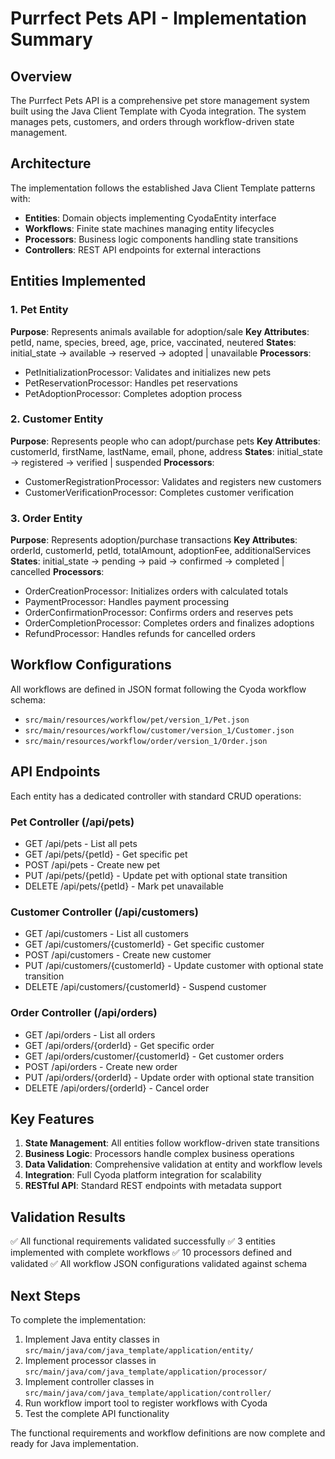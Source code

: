 # Purrfect Pets API - Implementation Summary

## Overview
The Purrfect Pets API is a comprehensive pet store management system built using the Java Client Template with Cyoda integration. The system manages pets, customers, and orders through workflow-driven state management.

## Architecture
The implementation follows the established Java Client Template patterns with:
- **Entities**: Domain objects implementing CyodaEntity interface
- **Workflows**: Finite state machines managing entity lifecycles
- **Processors**: Business logic components handling state transitions
- **Controllers**: REST API endpoints for external interactions

## Entities Implemented

### 1. Pet Entity
**Purpose**: Represents animals available for adoption/sale
**Key Attributes**: petId, name, species, breed, age, price, vaccinated, neutered
**States**: initial_state → available → reserved → adopted | unavailable
**Processors**: 
- PetInitializationProcessor: Validates and initializes new pets
- PetReservationProcessor: Handles pet reservations
- PetAdoptionProcessor: Completes adoption process

### 2. Customer Entity  
**Purpose**: Represents people who can adopt/purchase pets
**Key Attributes**: customerId, firstName, lastName, email, phone, address
**States**: initial_state → registered → verified | suspended
**Processors**:
- CustomerRegistrationProcessor: Validates and registers new customers
- CustomerVerificationProcessor: Completes customer verification

### 3. Order Entity
**Purpose**: Represents adoption/purchase transactions
**Key Attributes**: orderId, customerId, petId, totalAmount, adoptionFee, additionalServices
**States**: initial_state → pending → paid → confirmed → completed | cancelled
**Processors**:
- OrderCreationProcessor: Initializes orders with calculated totals
- PaymentProcessor: Handles payment processing
- OrderConfirmationProcessor: Confirms orders and reserves pets
- OrderCompletionProcessor: Completes orders and finalizes adoptions
- RefundProcessor: Handles refunds for cancelled orders

## Workflow Configurations
All workflows are defined in JSON format following the Cyoda workflow schema:
- `src/main/resources/workflow/pet/version_1/Pet.json`
- `src/main/resources/workflow/customer/version_1/Customer.json`
- `src/main/resources/workflow/order/version_1/Order.json`

## API Endpoints
Each entity has a dedicated controller with standard CRUD operations:

### Pet Controller (/api/pets)
- GET /api/pets - List all pets
- GET /api/pets/{petId} - Get specific pet
- POST /api/pets - Create new pet
- PUT /api/pets/{petId} - Update pet with optional state transition
- DELETE /api/pets/{petId} - Mark pet unavailable

### Customer Controller (/api/customers)
- GET /api/customers - List all customers
- GET /api/customers/{customerId} - Get specific customer
- POST /api/customers - Create new customer
- PUT /api/customers/{customerId} - Update customer with optional state transition
- DELETE /api/customers/{customerId} - Suspend customer

### Order Controller (/api/orders)
- GET /api/orders - List all orders
- GET /api/orders/{orderId} - Get specific order
- GET /api/orders/customer/{customerId} - Get customer orders
- POST /api/orders - Create new order
- PUT /api/orders/{orderId} - Update order with optional state transition
- DELETE /api/orders/{orderId} - Cancel order

## Key Features
1. **State Management**: All entities follow workflow-driven state transitions
2. **Business Logic**: Processors handle complex business operations
3. **Data Validation**: Comprehensive validation at entity and workflow levels
4. **Integration**: Full Cyoda platform integration for scalability
5. **RESTful API**: Standard REST endpoints with metadata support

## Validation Results
✅ All functional requirements validated successfully
✅ 3 entities implemented with complete workflows
✅ 10 processors defined and validated
✅ All workflow JSON configurations validated against schema

## Next Steps
To complete the implementation:
1. Implement Java entity classes in `src/main/java/com/java_template/application/entity/`
2. Implement processor classes in `src/main/java/com/java_template/application/processor/`
3. Implement controller classes in `src/main/java/com/java_template/application/controller/`
4. Run workflow import tool to register workflows with Cyoda
5. Test the complete API functionality

The functional requirements and workflow definitions are now complete and ready for Java implementation.
